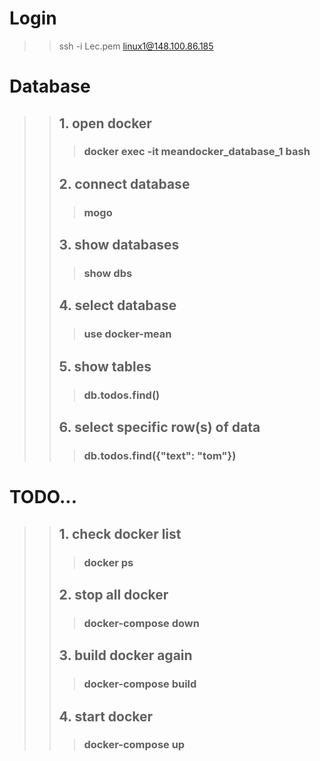 # Login
>> ssh -i Lec.pem linux1@148.100.86.185

# Database
>> ## 1. open docker
>>> ### docker exec -it meandocker_database_1 bash
>> ## 2. connect database
>>> ### mogo
>> ## 3. show databases
>>> ### show dbs
>> ## 4. select database
>>> ### use docker-mean
>> ## 5. show tables
>>> ### db.todos.find()
>> ## 6. select specific row(s) of data
>>> ### db.todos.find({"text": "tom"})

# TODO...
>> ## 1. check docker list
>>> ### docker ps
>> ## 2. stop all docker
>>> ### docker-compose down
>> ## 3. build docker again
>>> ### docker-compose build
>> ## 4. start docker 
>>> ### docker-compose up